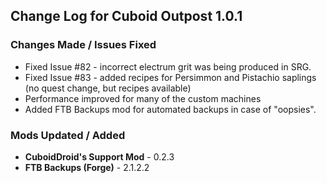 ## Change Log for Cuboid Outpost 1.0.1

### Changes Made / Issues Fixed

- Fixed Issue #82 - incorrect electrum grit was being produced in SRG.
- Fixed Issue #83 - added recipes for Persimmon and Pistachio saplings (no quest change, but recipes available)
- Performance improved for many of the custom machines
- Added FTB Backups mod for automated backups in case of "oopsies".

### Mods Updated / Added

- **CuboidDroid's Support Mod** - 0.2.3
- **FTB Backups (Forge)** - 2.1.2.2